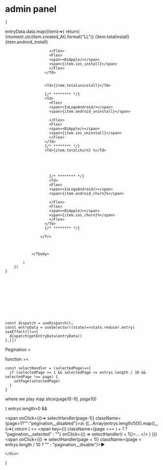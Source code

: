 # admin panel

    {

entryData.data.map((item)=>{
            return(
                <Tbody >
                    <Tr
                    >
                      <Td>{moment.utc(item.created_At).format("LL")}</Td>
                      <Td>{item.totalinstall}</Td>
                      <Td>
                        <Flex>
                        <span><IoLogoAndroid/></span>
                        <span>{item.android_install}</span>
                        
                        </Flex>
                        <Flex>
                        <span><DiApple/></span>
                        <span>{item.ios_install}</span>
                        </Flex>
                      </Td>

                    
                      <Td>{item.totaluninstall}</Td>

                      {/* ******** */}
                      <Td>
                        <Flex>
                        <span><IoLogoAndroid/></span>
                        <span>{item.android_uninstall}</span>
                        
                        </Flex>
                        <Flex>
                        <span><DiApple/></span>
                        <span>{item.ios_uninstall}</span>
                        </Flex>
                      </Td>
                      {/* ******** */}
                      <Td>{item.totalchurn} %</Td>





                        {/* ******** */}
                        <Td>
                        <Flex>
                        <span><IoLogoAndroid/></span>
                        <span>{item.android_churn}%</span>
                        
                        </Flex>
                        <Flex>
                        <span><DiApple/></span>
                        <span>{item.ios_churn}%</span>
                        </Flex>
                      </Td>
                      {/* ******** */}
                      
                    </Tr>



                </Tbody> 

            )
        })
    }











    const dispatch = useDispatch();
    const entryData = useSelector((state)=>state.reducer.entry)
    useEffect(()=>{
      dispatch(getEntryData(entryData))
    },[])
    


Pegination = 

function =<


    const selectHandler = (selectedPage)=>{
      if (selectedPage >= 1 && selectedPage <= entrys.length / 10 && selectedPage !== page) {
        setPage(selectedPage)
      }
    }
>

where we play map
slice(page*10-10, page*10)


  {
    entrys.length>0 &&  <div className='pagination'>
      <span onClick={()=> selectHandler(page-1)} className={page>1?"":"pegination__disabled"}>🔙</span>
      {[...Array(entrys.length/50)].map((_, i)=>{
        return   (
          <>
          <span key={i} className={page === i + 1 ? "pagination__selected" : ""} onClick={() => selectHandler(i + 1)}>...</span>
          </>
        )
      })}
       <span onClick={() => selectHandler(page + 1)} className={page < entrys.length / 10 ? "" : "pagination__disable"}>▶</span>

    </div>
  }